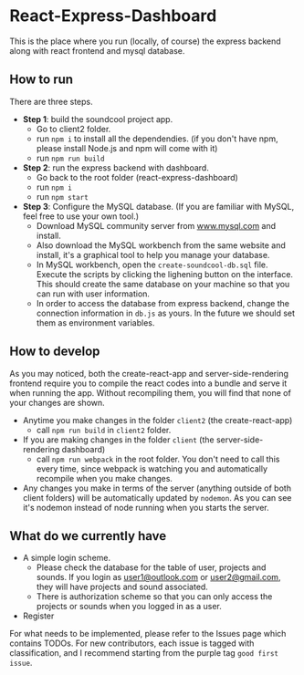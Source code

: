 # React-Express-Dashboard

This is the place where you run (locally, of course) the express backend
along with react frontend and mysql database.

## How to run

There are three steps.

- **Step 1**: build the soundcool project app.
  - Go to client2 folder.
  - run `npm i` to install all the dependendies. (if you don't have npm,
    please install Node.js and npm will come with it)
  - run `npm run build`
- **Step 2**: run the express backend with dashboard.
  - Go back to the root folder (react-express-dashboard)
  - run `npm i`
  - run `npm start`
- **Step 3**: Configure the MySQL database. (If you are familiar
  with MySQL, feel free to use your own tool.)
  - Download MySQL community server from www.mysql.com and install.
  - Also download the MySQL workbench from the same website and install,
    it's a graphical tool to help you manage your database.
  - In MySQL workbench, open the `create-soundcool-db.sql` file. Execute the
    scripts by clicking the lighening button on the interface. This should create
    the same database on your machine so that you can run with user information.
  - In order to access the database from express backend, change the connection
    information in `db.js` as yours. In the future we should set them as environment
    variables.

## How to develop

As you may noticed, both the create-react-app and server-side-rendering frontend
require you to compile the react codes into a bundle and serve it when running the app.
Without recompiling them, you will find that none of your changes are shown.

- Anytime you make changes in the folder `client2` (the create-react-app)
  - call `npm run build` in `client2` folder.
- If you are making changes in the folder `client` (the server-side-rendering dashboard)
  - call `npm run webpack` in the root folder. You don't need to call this every time, since webpack
    is watching you and automatically recompile when you make changes.
- Any changes you make in terms of the server (anything outside of both client folders)
  will be automatically updated by `nodemon`. As you can see it's nodemon instead of node
  running when you starts the server.

## What do we currently have

- A simple login scheme.
  - Please check the database for the table of user, projects and sounds.
    If you login as user1@outlook.com or user2@gmail.com, they will have projects and
    sound associated.
  - There is authorization scheme so that you can only access the projects or sounds
    when you logged in as a user.
- Register

For what needs to be implemented, please refer to the Issues page which contains TODOs.
For new contributors, each issue is tagged with classification, and I recommend starting from
the purple tag `good first issue`.

